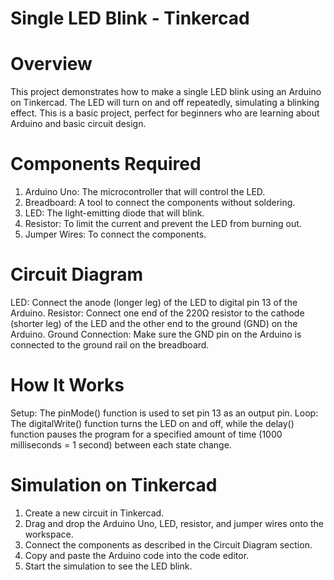 # Single LED Blink - Tinkercad

# Overview
This project demonstrates how to make a single LED blink using an Arduino on Tinkercad. The LED will turn on and off repeatedly, simulating a blinking effect. This is a basic project, perfect for beginners who are learning about Arduino and basic circuit design.

# Components Required
1. Arduino Uno: The microcontroller that will control the LED.
2. Breadboard: A tool to connect the components without soldering.
3. LED: The light-emitting diode that will blink.
4. Resistor: To limit the current and prevent the LED from burning out.
5. Jumper Wires: To connect the components.
   
# Circuit Diagram
LED: Connect the anode (longer leg) of the LED to digital pin 13 of the Arduino.
Resistor: Connect one end of the 220Ω resistor to the cathode (shorter leg) of the LED and the other end to the ground (GND) on the Arduino.
Ground Connection: Make sure the GND pin on the Arduino is connected to the ground rail on the breadboard.

# How It Works
Setup: The pinMode() function is used to set pin 13 as an output pin.
Loop: The digitalWrite() function turns the LED on and off, while the delay() function pauses the program for a specified amount of time (1000 milliseconds = 1 second) between each state change.

# Simulation on Tinkercad
1. Create a new circuit in Tinkercad.
2. Drag and drop the Arduino Uno, LED, resistor, and jumper wires onto the workspace.
3. Connect the components as described in the Circuit Diagram section.
4. Copy and paste the Arduino code into the code editor.
5. Start the simulation to see the LED blink.
